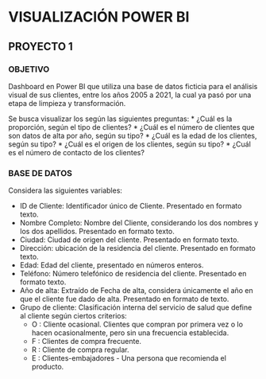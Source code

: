 # VISUALIZACIÓN POWER BI

## PROYECTO 1
### OBJETIVO

Dashboard en Power BI que utiliza una base de datos ficticia para el análisis visual de sus clientes, entre los años 2005 a 2021, la cual 
ya pasó por una etapa de limpieza y transformación.

Se busca visualizar los según las siguientes preguntas:
	* ¿Cuál es la proporción, según el tipo de clientes?
	* ¿Cuál es el número de clientes que son datos de alta por año, según su tipo?
	* ¿Cuál es la edad de los clientes, según su tipo?
	* ¿Cuál es el origen de los clientes, según su tipo?
	* ¿Cuál es el número de contacto de los clientes?



### BASE DE DATOS
Considera las siguientes variables:

* ID de Cliente: Identificador único de Cliente. Presentado en formato texto.
* Nombre Completo: Nombre del Cliente, considerando los dos nombres y los dos apellidos. Presentado en formato texto.
* Ciudad: Ciudad de origen del cliente. Presentado en formato texto.
* Dirección: ubicación de la residencia del cliente. Presentado en formato texto.
* Edad: Edad del cliente, presentado en números enteros.
* Teléfono: Número telefónico de residencia del cliente. Presentado en formato texto.
* Año de alta: Extraído de Fecha de alta, considera únicamente el año en que el cliente fue dado de alta. Presentado en formato de texto.
* Grupo de cliente: Clasificación interna del servicio de salud que define al cliente según ciertos criterios:
	* O : Cliente ocasional. Clientes que compran por primera vez o lo hacen ocasionalmente, pero sin una frecuencia establecida.
	* F : Clientes de compra frecuente.
	* R : Cliente de compra regular.
	* E : Clientes-embajadores - Una persona que recomienda el producto.
